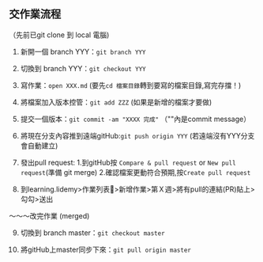 ## 交作業流程

（先前已git clone 到 local 電腦)
1. 新開一個 branch YYY：`git branch YYY` 

2. 切換到 branch YYY：`git checkout YYY`

3. 寫作業：`open XXX.md` (要先`cd 檔案目錄`轉到要寫的檔案目錄,寫完存擋！)

4. 將檔案加入版本控管：`git add ZZZ` (如果是新增的檔案才要做) 

5. 提交一個版本：`git commit -am "XXXX 完成"` （""內是commit message）

6. 將現在分支內容推到遠端gitHub:`git push origin YYY` (若遠端沒有YYY分支會自動建立)

7. 發出pull request:
    1.到gitHub按 `Compare & pull request` or `New pull request`(準備 git merge)
    2.確認檔案更動符合預期,按`Create pull request`

8. 到learning.lidemy>作業列表>新增作業>第Ｘ週>將有pull的連結(PR)貼上>勾勾>送出  


～～～改完作業 (merged)

9. 切換到 branch master：`git checkout master`

10. 將gitHub上master同步下來：`git pull origin master`

